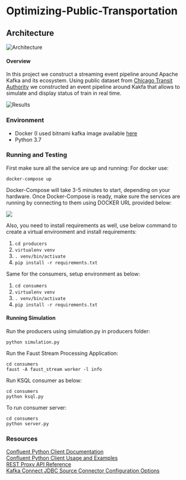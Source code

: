 # Optimizing-Public-Transportation

## Architecture 
![Architecture](https://github.com/san089/Optimizing-Public-Transportation/blob/master/docs/architecture.png)

#### Overview
In this project we construct a streaming event pipeline around Apache Kafka and its ecosystem. Using public dataset from [Chicago Transit Authority](https://www.transitchicago.com/data/) we constructed an event pipeline around Kakfa that allows to simulate and display status of train in real time.

![Results](https://github.com/san089/Optimizing-Public-Transportation/blob/master/docs/results.png)

### Environment 
-   Docker (I used bitnami kafka image available [here](https://hub.docker.com/r/bitnami/kafka)
-   Python 3.7

### Running and Testing
First make sure all the service are up and running: 
For docker use:

    docker-compose up
Docker-Compose will take 3-5 minutes to start, depending on your hardware.
Once Docker-Compose is ready, make sure the services are running by connecting to them using DOCKER URL provided below:

![](https://github.com/san089/Optimizing-Public-Transportation/blob/master/docs/services.png)

Also, you need to install requirements as well, use below command to create a virtual environment and install requirements:
1.  `cd producers`
2.  `virtualenv venv`
3.  `. venv/bin/activate`
4.  `pip install -r requirements.txt`

Same for the consumers, setup environment as below:
1.  `cd consumers`
2.  `virtualenv venv`
3.  `. venv/bin/activate`
4.  `pip install -r requirements.txt`

#### Running Simulation
Run the producers using simulation.py in producers folder:

    python simulation.py

Run the Faust Stream Processing Application:

    cd consumers
    faust -A faust_stream worker -l info

Run KSQL consumer as below:

    cd consumers
    python ksql.py

To run consumer server: 

    cd consumers
    python server.py



### Resources
[Confluent Python Client Documentation](https://docs.confluent.io/current/clients/confluent-kafka-python/#) <br/>
[Confluent Python Client Usage and Examples](https://github.com/confluentinc/confluent-kafka-python#usage) <br/>
[REST Proxy API Reference](https://docs.confluent.io/current/kafka-rest) <br/>
[Kafka Connect JDBC Source Connector Configuration Options](https://docs.confluent.io/current/connect/kafka-connect-jdbc/source-connector/source_config_options.html) <br/>
